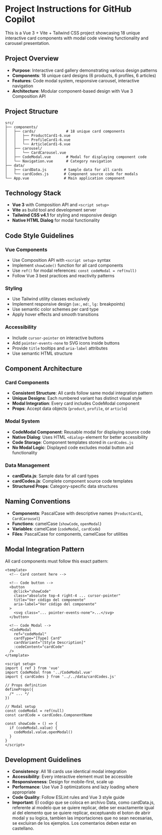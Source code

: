 <!-- Use this file to provide workspace-specific custom instructions to Copilot. For more details, visit https://code.visualstudio.com/docs/copilot/copilot-customization#_use-a-githubcopilotinstructionsmd-file -->

# Project Instructions for GitHub Copilot

This is a Vue 3 + Vite + Tailwind CSS project showcasing 18 unique interactive card components with modal code viewing functionality and carousel presentation.

## Project Overview

- **Purpose**: Interactive card gallery demonstrating various design patterns
- **Components**: 18 unique card designs (6 products, 6 profiles, 6 articles)
- **Features**: Code modal system, responsive carousel, interactive navigation
- **Architecture**: Modular component-based design with Vue 3 Composition API

## Project Structure

```
src/
├── components/
│   ├── cards/              # 18 unique card components
│   │   ├── ProductCard1-6.vue
│   │   ├── ProfileCard1-6.vue
│   │   └── ArticleCard1-6.vue
│   ├── carousel/
│   │   └── CardCarousel.vue
│   ├── CodeModal.vue       # Modal for displaying component code
│   └── Navigation.vue      # Category navigation
├── data/
│   ├── cardData.js        # Sample data for all cards
│   └── cardCodes.js       # Component source code for modals
└── App.vue                # Main application component
```

## Technology Stack

- **Vue 3** with Composition API and `<script setup>`
- **Vite** as build tool and development server
- **Tailwind CSS v4.1** for styling and responsive design
- **Native HTML Dialog** for modal functionality

## Code Style Guidelines

### Vue Components

- Use Composition API with `<script setup>` syntax
- Implement `showCode()` function for all card components
- Use `ref()` for modal references: `const codeModal = ref(null)`
- Follow Vue 3 best practices and reactivity patterns

### Styling

- Use Tailwind utility classes exclusively
- Implement responsive design (`sm:`, `md:`, `lg:` breakpoints)
- Use semantic color schemes per card type
- Apply hover effects and smooth transitions

### Accessibility

- Include `cursor-pointer` on interactive buttons
- Add `pointer-events-none` to SVG icons inside buttons
- Provide `title` tooltips and `aria-label` attributes
- Use semantic HTML structure

## Component Architecture

### Card Components

- **Consistent Structure**: All cards follow same modal integration pattern
- **Unique Designs**: Each numbered variant has distinct visual style
- **Modal Integration**: Every card includes CodeModal component
- **Props**: Accept data objects (`product`, `profile`, or `article`)

### Modal System

- **CodeModal Component**: Reusable modal for displaying source code
- **Native Dialog**: Uses HTML `<dialog>` element for better accessibility
- **Code Storage**: Component templates stored in `cardCodes.js`
- **No Modal Logic**: Displayed code excludes modal button and functionality

### Data Management

- **cardData.js**: Sample data for all card types
- **cardCodes.js**: Complete component source code templates
- **Structured Props**: Category-specific data structures

## Naming Conventions

- **Components**: PascalCase with descriptive names (`ProductCard1`, `CardCarousel`)
- **Functions**: camelCase (`showCode`, `openModal`)
- **Variables**: camelCase (`codeModal`, `cardCode`)
- **Files**: PascalCase for components, camelCase for utilities

## Modal Integration Pattern

All card components must follow this exact pattern:

```vue
<template>
  <!-- Card content here -->

  <!-- Code button -->
  <button
    @click="showCode"
    class="absolute top-4 right-4 ... cursor-pointer"
    title="Ver código del componente"
    aria-label="Ver código del componente"
  >
    <svg class="... pointer-events-none">...</svg>
  </button>

  <!-- Code Modal -->
  <CodeModal
    ref="codeModal"
    cardType="[Type] Card"
    cardVariant="[Style Description]"
    :codeContent="cardCode"
  />
</template>

<script setup>
import { ref } from 'vue'
import CodeModal from '../CodeModal.vue'
import { cardCodes } from '../../data/cardCodes.js'

// Props definition
defineProps({
  /* ... */
})

// Modal setup
const codeModal = ref(null)
const cardCode = cardCodes.ComponentName

const showCode = () => {
  if (codeModal.value) {
    codeModal.value.openModal()
  }
}
</script>
```

## Development Guidelines

- **Consistency**: All 18 cards use identical modal integration
- **Accessibility**: Every interactive element must be accessible
- **Responsiveness**: Design for mobile-first, scale up
- **Performance**: Use Vue 3 optimizations and lazy loading where appropriate
- **Code Quality**: Follow ESLint rules and Vue 3 style guide
- **Important**: El codigo que se coloca en archivo Data, como cardData.js, referente al modelo que se quiere replicar, debe ser exactamente igual al del elemento que se quiere replicar, exceptuando el boton de abrir modal y su logica, tambien las importaciones que no sean necesarias, se excluiran de los ejemplos. Los comentarios deben estar en castellano.
